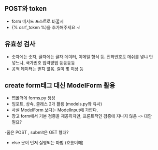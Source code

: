 ## POST와 token
- form 메서드 포스트로 바꿀시
- {% csrf_token %}을 추가해주세요 ~!


## 유효성 검사
- 숫자에는 숫자, 글자에는 글자 데이터, 이메일 형식 등. 전화번호도 데쉬를 넣냐 안넣느냐, 국가번호 입력방법 등등등등
- 공백 데이터는 받지 않음. 길이 몇 이상 등

## create form태그 대신 ModelForm 활용
- 앱폴더에 forms.py 생성
- 임포트, 상속, 클래스 2개 활용 (models.py와 유사)
- 사실 ModelForm 보다는 ModelInput에 가깝다.
- 장고 form에서 기본 검증을 제공하지만, 프론트적인 검증에 지나지 않음 -> 대안 필요?



-폼은 POST , submit은 GET 형태?
- else 문이 먼저 실행되는 마법 (흐름이해)
